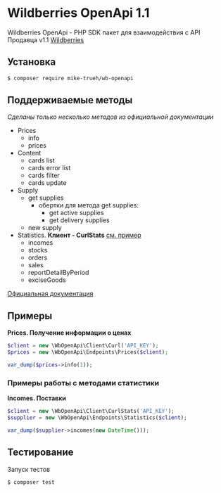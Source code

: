 # Wildberries OpenApi 1.1

Wildberries OpenApi - PHP SDK пакет для взаимодействия с
API Продавца v1.1 [Wildberries](https://openapi.wb.ru)

## Установка

``` bash
$ composer require mike-trueh/wb-openapi
```

## Поддерживаемые методы

_Сделаны только несколько методов из официальной документации_

- Prices
    - info
    - prices
- Content
    - cards list
    - cards error list
    - cards filter
    - cards update
- Supply
    - get supplies
        - обертки для метода get supplies:
            - get active supplies
            - get delivery supplies
    - new supply
- Statistics. **Клиент - CurlStats** [см. пример](#примеры-работы-с-методами-статистики)
    - incomes
    - stocks
    - orders
    - sales
    - reportDetailByPeriod
    - exciseGoods

[Официальная документация](https://openapi.wb.ru)

## Примеры

**Prices. Получение информации о ценах**

``` php
$client = new \WbOpenApi\Client\Curl('API_KEY');
$prices = new \WbOpenApi\Endpoints\Prices($client);

var_dump($prices->info(1));
```

### Примеры работы с методами статистики

**Incomes. Поставки**

``` php
$client = new \WbOpenApi\Client\CurlStats('API_KEY');
$supplier = new \WbOpenApi\Endpoints\Statistics($client);

var_dump($supplier->incomes(new DateTime()));
```

## Тестирование

Запуск тестов

``` bash
$ composer test
```